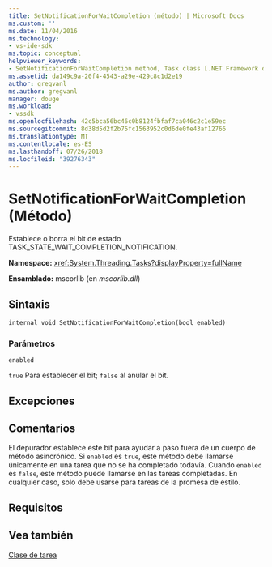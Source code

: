 ```yaml
---
title: SetNotificationForWaitCompletion (método) | Microsoft Docs
ms.custom: ''
ms.date: 11/04/2016
ms.technology:
- vs-ide-sdk
ms.topic: conceptual
helpviewer_keywords:
- SetNotificationForWaitCompletion method, Task class [.NET Framework debug engines]
ms.assetid: da149c9a-20f4-4543-a29e-429c8c1d2e19
author: gregvanl
ms.author: gregvanl
manager: douge
ms.workload:
- vssdk
ms.openlocfilehash: 42c5bca56bc46c0b8124fbfaf7ca046c2c1e59ec
ms.sourcegitcommit: 8d38d5d2f2b75fc1563952c0d6de0fe43af12766
ms.translationtype: MT
ms.contentlocale: es-ES
ms.lasthandoff: 07/26/2018
ms.locfileid: "39276343"
---
```

# <a name="setnotificationforwaitcompletion-method"></a>SetNotificationForWaitCompletion (Método)
Establece o borra el bit de estado TASK_STATE_WAIT_COMPLETION_NOTIFICATION.  
  
 **Namespace:** <xref:System.Threading.Tasks?displayProperty=fullName>  
  
 **Ensamblado:** mscorlib (en *mscorlib.dll*)  
  
## <a name="syntax"></a>Sintaxis  
  
```vb  
internal void SetNotificationForWaitCompletion(bool enabled)  
```  
  
### <a name="parameters"></a>Parámetros  
 `enabled`  
  
 `true` Para establecer el bit; `false` al anular el bit.  
  
## <a name="exceptions"></a>Excepciones  
  
## <a name="remarks"></a>Comentarios  
 El depurador establece este bit para ayudar a paso fuera de un cuerpo de método asincrónico. Si `enabled` es `true`, este método debe llamarse únicamente en una tarea que no se ha completado todavía. Cuando `enabled` es `false`, este método puede llamarse en las tareas completadas. En cualquier caso, solo debe usarse para tareas de la promesa de estilo.  
  
## <a name="requirements"></a>Requisitos  
  
## <a name="see-also"></a>Vea también  
 [Clase de tarea](../../extensibility/debugger/task-class-internal-members.md)